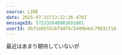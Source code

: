 ```yaml
---
source: LINE
date: 2025-07-31T13:22:26.470Z
messageId: 572332648983691881
userId: Ub72e0555cbf4df6c5440b4dc7993c71d
---
```


最近はあまり期待していないが